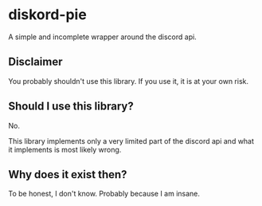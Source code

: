 # diskord-pie

A simple and incomplete wrapper around the discord api.

## Disclaimer

You probably shouldn't use this library. If you use it, it is at your own risk.

## Should I use this library?

No.

This library implements only a very limited part of the discord api and what it implements is most likely wrong.

## Why does it exist then?

To be honest, I don't know. Probably because I am insane.
